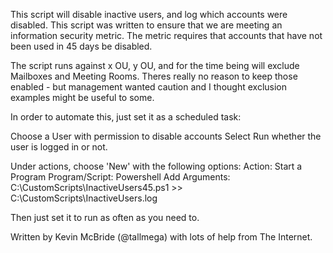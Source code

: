 This script will disable inactive users, and log which accounts were disabled.
This script was written to ensure that we are meeting an information security metric.  The metric requires that accounts that have not been used in 45 days be disabled.

The script runs against x OU, y OU, and for the time being will exclude Mailboxes and Meeting Rooms.
Theres really no reason to keep those enabled - but management wanted caution and I thought exclusion examples might be useful to some.

In order to automate this, just set it as a scheduled task:

Choose a User with permission to disable accounts
Select Run whether the user is logged in or not.

Under actions, choose 'New' with the following options:
Action: Start a Program
Program/Script: Powershell
Add Arguments: C:\CustomScripts\InactiveUsers45.ps1 >> C:\CustomScripts\InactiveUsers.log

Then just set it to run as often as you need to.

Written by Kevin McBride (@tallmega) with lots of help from The Internet.

